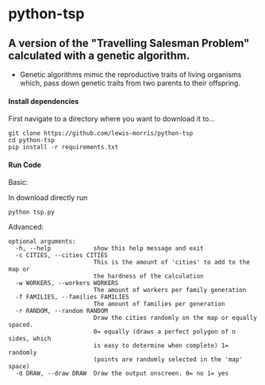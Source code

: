 # python-tsp

## A version of the "Travelling Salesman Problem" calculated with a genetic algorithm.

- Genetic algorithms mimic the reproductive traits of living organisms which, pass down genetic traits from two parents to their offspring.


#### Install dependencies

First navigate to a directory where you want to download it to...

```
git clone https://github.com/lewis-morris/python-tsp
cd python-tsp
pip install -r requirements.txt

```

#### Run Code


Basic:

In download directly run 

```
python tsp.py
```

Advanced:

```
optional arguments:
  -h, --help            show this help message and exit
  -c CITIES, --cities CITIES
                        This is the amount of 'cities' to add to the map or
                        the hardness of the calculation
  -w WORKERS, --workers WORKERS
                        The amount of workers per family generation
  -f FAMILIES, --families FAMILIES
                        The amount of families per generation
  -r RANDOM, --random RANDOM
                        Draw the cities randomly on the map or equally spaced.
                        0= equally (draws a perfect polygon of n sides, which
                        is easy to determine when complete) 1= randomly
                        (points are randomly selected in the 'map' space)
  -d DRAW, --draw DRAW  Draw the output onscreen. 0= no 1= yes
```
